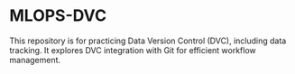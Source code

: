 # MLOPS-DVC
This repository is for practicing Data Version Control (DVC), including data tracking. It explores DVC integration with Git for efficient workflow management. 
